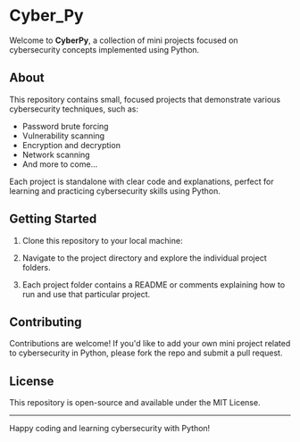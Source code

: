 # Cyber_Py

Welcome to **CyberPy**, a collection of mini projects focused on cybersecurity concepts implemented using Python.

## About

This repository contains small, focused projects that demonstrate various cybersecurity techniques, such as:

- Password brute forcing
- Vulnerability scanning
- Encryption and decryption
- Network scanning
- And more to come…

Each project is standalone with clear code and explanations, perfect for learning and practicing cybersecurity skills using Python.

## Getting Started

1. Clone this repository to your local machine:

2. Navigate to the project directory and explore the individual project folders.

3. Each project folder contains a README or comments explaining how to run and use that particular project.

## Contributing

Contributions are welcome! If you'd like to add your own mini project related to cybersecurity in Python, please fork the repo and submit a pull request.

## License

This repository is open-source and available under the MIT License.

---

Happy coding and learning cybersecurity with Python!
